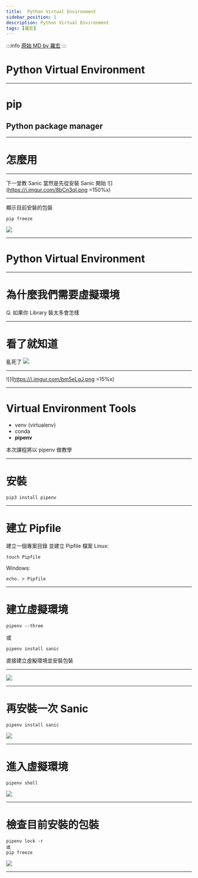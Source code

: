 ```yaml
---
title:  Python Virtual Environment
sidebar_position: 1
description: Python Virtual Environment
tags: [羅宏]
---
```


:::info
[原始 MD by 羅宏](https://hackmd.io/@YunNet21st/BygTHZrTS#/)
:::

# Python Virtual Environment

---

# pip
## Python package manager

---

# 怎麼用

---

下一堂教 Sanic
當然是先從安裝 Sanic 開始
![](https://i.imgur.com/8bCn3qI.png =150%x)

---

顯示目前安裝的包裝

```shell
pip freeze
```
![](https://i.imgur.com/0UsFP38.png)


---

# Python Virtual Environment

---

# 為什麼我們需要虛擬環境
Q. 如果你 Library 裝太多會怎樣

---

# 看了就知道
亂死了
![](https://i.imgur.com/bm5eLgJ.png)

---

![](https://i.imgur.com/bm5eLgJ.png =15%x)

---

# Virtual Environment Tools

- venv (virtualenv)
- conda
- **pipenv**

本次課程將以 pipenv 做教學

---

# 安裝

```bash=
pip3 install pipenv
```

---

# 建立 Pipfile

建立一個專案目錄
並建立 Pipfile 檔案
Linux:
```shell
touch Pipfile
```
Windows:
```shell
echo. > Pipfile
```

---

# 建立虛擬環境

```shell
pipenv --three
```
或
```shell
pipenv install sanic
```
直接建立虛擬環境並安裝包裝


---

![](https://i.imgur.com/MZgRXqy.png)

---

# 再安裝一次 Sanic
```shell
pipenv install sanic
```
![](https://i.imgur.com/5KEgUS7.png)

---

# 進入虛擬環境
```shell
pipenv shell
```
![](https://i.imgur.com/9cwXOgE.png)

---

# 檢查目前安裝的包裝
```shell
pipenv lock -r
或
pip freeze
```
![](https://i.imgur.com/4aguwFz.png)

---

